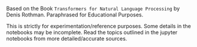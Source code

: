 Based on the Book `Transformers for Natural Language Processing` by Denis Rothman. Paraphrased for Educational Purposes.

This is strictly for experimentation/reference purposes. Some details in the notebooks may be incomplete. Read the topics outlined in the jupyter notebooks from more detailed/accurate sources.